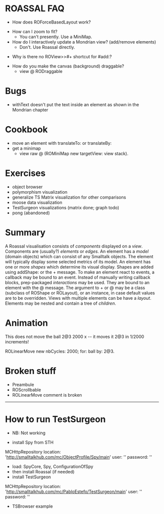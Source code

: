 # ROASSAL FAQ

* How does ROForceBasedLayout work?
- How can I zoom to fit?
  - You can't presently. Use a MiniMap.
- How do I interactively update a Mondrian view? (add/remove elements)
  - Don't. Use Roassal directly.
* Why is there no ROView>>#+ shortcut for #add:?
- How do you make the canvas (background) draggable?
  - view @ RODraggable

# Bugs

- withText doesn't put the text inside an element as shown in the Mondrian chapter

# Cookbook
- move an element with translateTo: or translateBy:
- get a minimap
  - view raw @ (ROMiniMap new targetView: view stack).

# Exercises
- object browser
- polymorphism visualization
- generalize TS Matrix visualization for other comparisons
- moose data visualization
- TestSurgeon visualizations (matrix done; graph todo)
- pong (abandoned)

# Summary

A Roassal visualisation consists of *components* displayed on a *view*.
Components are (usually?) *elements* or *edges*.
An element has a *model* (domain objects) which can consist of any Smalltalk objects.
The element will typically display some selected metrics of its model.
An element has one or more *shapes* which determine its visual display.
Shapes are added using addShape: or the + message.
To make an element react to events, a callback may be bound to an event.
Instead of manually writing callback blocks, prep-packaged *interactions* may be used. They are bound to an element with the @ message.
The argument to + or @ may be a class (subclass of ROShape or ROLayout), or an instance, in case default values are to be overridden.
Views with multiple elements can be have a *layout*.
Elements may be nested and contain a tree of *children*.

# Animation

This does not move the ball 2@3 2000 x -- it moves it 2@3 in 1/2000 increments!

  ROLinearMove new nbCycles: 2000; for: ball by: 2@3.

# Broken stuff
- Preambule
- ROScrollbable
- ROLinearMove comment is broken

---

# How to run TestSurgeon

* NB: Not working

- install Spy from STH

MCHttpRepository
	location: 'http://smalltalkhub.com/mc/ObjectProfile/Spy/main'
	user: ''
	password: ''

- load: SpyCore, Spy, ConfigurationOfSpy
- then install Roassal (if needed)
- install TestSurgeon

MCHttpRepository
	location: 'http://smalltalkhub.com/mc/PabloEstefo/TestSurgeon/main'
	user: ''
	password: ''

- TSBrowser example
